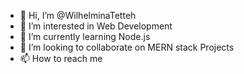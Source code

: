 - 👋 Hi, I’m @WilhelminaTetteh
- 👀 I’m interested in Web Development 
- 🌱 I’m currently learning Node.js
- 💞️ I’m looking to collaborate on MERN stack Projects
- 📫 How to reach me 

<!---
WilhelminaTetteh/WilhelminaTetteh is a ✨ special ✨ repository because its `README.md` (this file) appears on your GitHub profile.
You can click the Preview link to take a look at your changes.
--->
